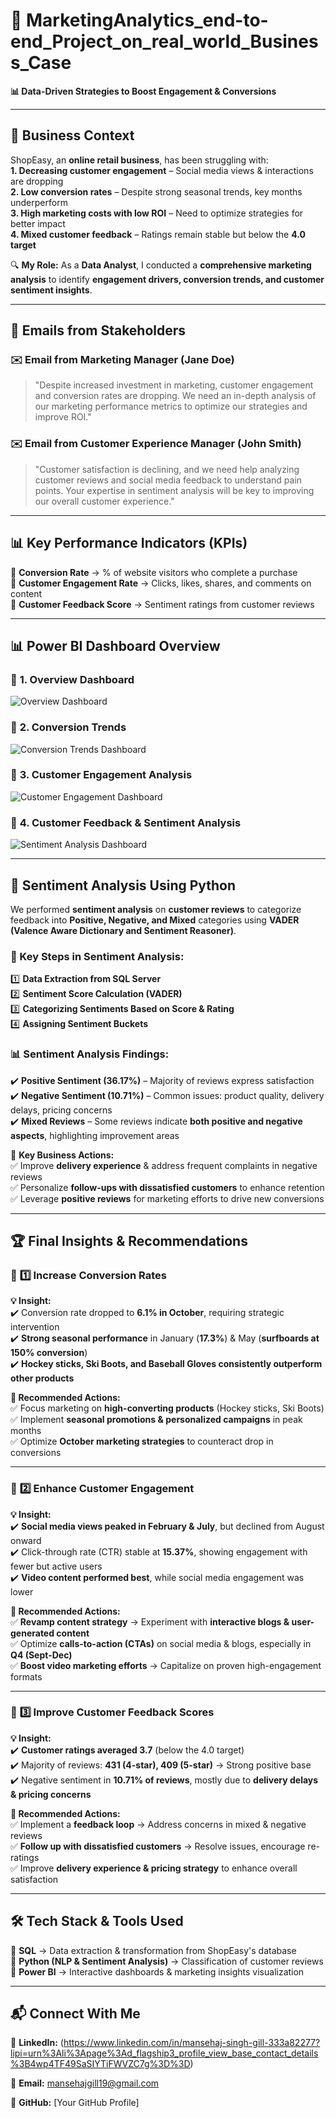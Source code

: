 # 🚀 MarketingAnalytics_end-to-end_Project_on_real_world_Business_Case
**📊 Data-Driven Strategies to Boost Engagement & Conversions**  

---

## 🏢 Business Context  
ShopEasy, an **online retail business**, has been struggling with:  
 **1. Decreasing customer engagement** – Social media views & interactions are dropping  
 **2. Low conversion rates** – Despite strong seasonal trends, key months underperform  
 **3. High marketing costs with low ROI** – Need to optimize strategies for better impact  
 **4. Mixed customer feedback** – Ratings remain stable but below the **4.0 target**  

🔍 **My Role:** As a **Data Analyst**, I conducted a **comprehensive marketing analysis** to identify **engagement drivers, conversion trends, and customer sentiment insights**.  

---

## 📧 Emails from Stakeholders  

### ✉️ Email from Marketing Manager (Jane Doe)  
> "Despite increased investment in marketing, customer engagement and conversion rates are dropping. We need an in-depth analysis of our marketing performance metrics to optimize our strategies and improve ROI."  

### ✉️ Email from Customer Experience Manager (John Smith)  
> "Customer satisfaction is declining, and we need help analyzing customer reviews and social media feedback to understand pain points. Your expertise in sentiment analysis will be key to improving our overall customer experience."  

---

## 📊 Key Performance Indicators (KPIs)  
📌 **Conversion Rate** → % of website visitors who complete a purchase  
📌 **Customer Engagement Rate** → Clicks, likes, shares, and comments on content  
📌 **Customer Feedback Score** → Sentiment ratings from customer reviews  

---

## 📊 Power BI Dashboard Overview  


### 📍 **1. Overview Dashboard**  
![Overview Dashboard](./Screenshots/overview_dashboard.png)

### 📍 **2. Conversion Trends**  
![Conversion Trends Dashboard](./Screenshots/conversion_dashboard.png) 

### 📍 **3. Customer Engagement Analysis**  
![Customer Engagement Dashboard](./Screenshots/engagement_dashboard.png)

### 📍 **4. Customer Feedback & Sentiment Analysis**  
![Sentiment Analysis Dashboard](./Screenshots/sentiment_dashboard.png)

---
## **📝 Sentiment Analysis Using Python**  
We performed **sentiment analysis** on **customer reviews** to categorize feedback into **Positive, Negative, and Mixed** categories using **VADER (Valence Aware Dictionary and Sentiment Reasoner)**.

### **🔹 Key Steps in Sentiment Analysis:**  
1️⃣ **Data Extraction from SQL Server**  
2️⃣ **Sentiment Score Calculation (VADER)**  
3️⃣ **Categorizing Sentiments Based on Score & Rating**  
4️⃣ **Assigning Sentiment Buckets**  

### **📊 Sentiment Analysis Findings:**  
✔️ **Positive Sentiment (36.17%)** – Majority of reviews express satisfaction  
✔️ **Negative Sentiment (10.71%)** – Common issues: product quality, delivery delays, pricing concerns  
✔️ **Mixed Reviews** – Some reviews indicate **both positive and negative aspects**, highlighting improvement areas  

🚀 **Key Business Actions:**  
✅ Improve **delivery experience** & address frequent complaints in negative reviews  
✅ Personalize **follow-ups with dissatisfied customers** to enhance retention  
✅ Leverage **positive reviews** for marketing efforts to drive new conversions  

---
## 🏆 Final Insights & Recommendations  

### 🔹 **1️⃣ Increase Conversion Rates**  
**💡 Insight:**  
✔️ Conversion rate dropped to **6.1% in October**, requiring strategic intervention  
✔️ **Strong seasonal performance** in January (**17.3%**) & May (**surfboards at 150% conversion**)  
✔️ **Hockey sticks, Ski Boots, and Baseball Gloves consistently outperform other products**  

**🚀 Recommended Actions:**  
✅ Focus marketing on **high-converting products** (Hockey sticks, Ski Boots)  
✅ Implement **seasonal promotions & personalized campaigns** in peak months  
✅ Optimize **October marketing strategies** to counteract drop in conversions  

---

### 🔹 **2️⃣ Enhance Customer Engagement**  
**💡 Insight:**  
✔️ **Social media views peaked in February & July**, but declined from August onward  
✔️ Click-through rate (CTR) stable at **15.37%**, showing engagement with fewer but active users  
✔️ **Video content performed best**, while social media engagement was lower  

**🚀 Recommended Actions:**  
✅ **Revamp content strategy** → Experiment with **interactive blogs & user-generated content**  
✅ Optimize **calls-to-action (CTAs)** on social media & blogs, especially in **Q4 (Sept-Dec)**  
✅ **Boost video marketing efforts** → Capitalize on proven high-engagement formats  

---

### 🔹 **3️⃣ Improve Customer Feedback Scores**  
**💡 Insight:**  
✔️ **Customer ratings averaged 3.7** (below the 4.0 target)  
✔️ Majority of reviews: **431 (4-star), 409 (5-star)** → Strong positive base  
✔️ Negative sentiment in **10.71% of reviews**, mostly due to **delivery delays & pricing concerns**  

**🚀 Recommended Actions:**  
✅ Implement a **feedback loop** → Address concerns in mixed & negative reviews  
✅ **Follow up with dissatisfied customers** → Resolve issues, encourage re-ratings  
✅ Improve **delivery experience & pricing strategy** to enhance overall satisfaction  

---

## 🛠 Tech Stack & Tools Used  
🔹 **SQL** → Data extraction & transformation from ShopEasy's database  
🔹 **Python (NLP & Sentiment Analysis)** → Classification of customer reviews  
🔹 **Power BI** → Interactive dashboards & marketing insights visualization  

---

## **📬 Connect With Me**  
💼 **LinkedIn:** (https://www.linkedin.com/in/mansehaj-singh-gill-333a82277?lipi=urn%3Ali%3Apage%3Ad_flagship3_profile_view_base_contact_details%3B4wp4TF49SaSIYTiFWVZC7g%3D%3D)

📧 **Email:** mansehajgill19@gmail.com 

🚀 **GitHub:** [Your GitHub Profile]  
